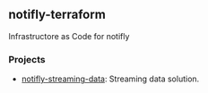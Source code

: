 ## notifly-terraform

Infrastructore as Code for notifly

### Projects

- [notifly-streaming-data](https://github.com/team-michael/notifly-terraform/tree/main/generated/aws/notifly-streaming-data): Streaming data solution.
